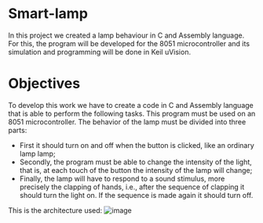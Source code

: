 # Smart-lamp
In this project we created a lamp behaviour in C and Assembly language. For this, the program will be developed for the 8051 microcontroller and its simulation and programming will be done in Keil uVision.
# Objectives
To develop this work we have to create a code in C and Assembly language that is able to perform the following tasks. This program must be used on an 8051 microcontroller. The behavior of the lamp must be divided into three parts:
- First it should turn on and off when the button is clicked, like an ordinary lamp lamp;
- Secondly, the program must be able to change the intensity of the light, that is, at each touch of the button the intensity of the lamp will change;
- Finally, the lamp will have to respond to a sound stimulus, more precisely the clapping of hands, i.e., after the sequence of clapping it should turn the light on. If the sequence is made again it should turn off.

This is the architecture used:
![image](https://github.com/MarcoAbreu2002/Smart-lamp/assets/88538173/01932209-8cdb-4e32-93fd-3d16f40c6c63)
